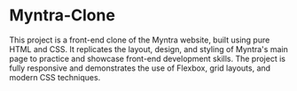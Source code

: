 # Myntra-Clone
This project is a front-end clone of the Myntra website, built using pure HTML and CSS. It replicates the layout, design, and styling of Myntra's main page to practice and showcase front-end development skills. The project is fully responsive and demonstrates the use of Flexbox, grid layouts, and modern CSS techniques.
